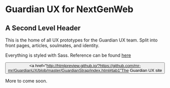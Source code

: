 Guardian UX for NextGenWeb
===========================

A Second Level Header
---------------------

This is the home of all UX prototypes for the Guardian UX team.
Split into front pages, articles, soulmates, and identity.

Everything is styled with Sass.
Reference can be found <a href="http://sass-lang.com/docs/yardoc/file.SASS_REFERENCE.html">here</a>

<button class="btn"><a href="http://htmlpreview.github.io/?https://github.com/mr-mr/GuardianUX/blob/master/GuardianStrap/index.html#tab1"The Guardian UX site</a></button>

More to come soon.
<!--
### Header 3
> This is a blockquote.
> 
> This is the second paragraph in the blockquote.
>
> ## This is an H2 in a blockquote

-->